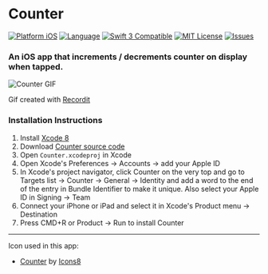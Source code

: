# Counter

[![Platform iOS](https://img.shields.io/badge/platform-iOS-blue.svg?style=flat)](http://developer.apple.com/ios)
[![Language](http://img.shields.io/badge/language-swift-orange.svg?style=flat)](https://developer.apple.com/swift)
[![Swift 3 Compatible](https://img.shields.io/badge/swift3-compatible-4BC51D.svg?style=flat)](https://swift.org/blog/swift-3-0-released/)
[![MIT License](http://img.shields.io/badge/license-MIT-blue.svg?style=flat)](https://github.com/yoha/Counter/blob/master/LICENSE)
[![Issues](https://img.shields.io/github/issues/yoha/Counter.svg?style=flat)](https://github.com/yoha/Counter/issues)

### An iOS app that increments / decrements counter on display when tapped. 

![Counter GIF](http://g.recordit.co/76nG3512eZ.gif)

Gif created with [Recordit](http://recordit.co)

### Installation Instructions

1. Install [Xcode 8](https://developer.apple.com/xcode/)
2. Download [Counter source code](https://github.com/yoha/Counter/releases/latest)
3. Open `Counter.xcodeproj` in Xcode
4. Open Xcode's Preferences -> Accounts -> add your Apple ID
5. In Xcode's project navigator, click Counter on the very top and go to Targets list -> Counter -> General -> Identity and add a word to the end of the entry in Bundle Identifier to make it unique. Also select your Apple ID in Signing -> Team
6. Connect your iPhone or iPad and select it in Xcode's Product menu -> Destination
7. Press CMD+R or Product -> Run to install Counter

---

Icon used in this app:
- [Counter](https://icons8.com/web-app/23044/counter#filled) by [Icons8](https://icons8.com)
